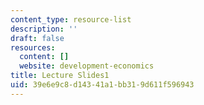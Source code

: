 ```yaml
---
content_type: resource-list
description: ''
draft: false
resources:
  content: []
  website: development-economics
title: Lecture Slides1
uid: 39e6e9c8-d143-41a1-bb31-9d611f596943
---
```


